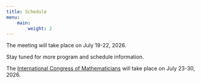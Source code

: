 ```yaml
---
title: Schedule
menu:
    main:
        weight: 2
---
```


The meeting will take place on July 19-22, 2026.

Stay tuned for more program and schedule information.

The [International Congress of Mathematicians](https://www.icm2026.org/) will take place on July 23-30, 2026.
